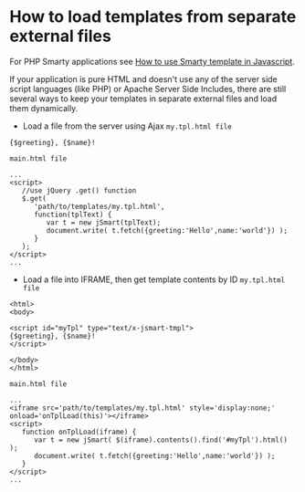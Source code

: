 # How to load templates from separate external files #

For PHP Smarty applications see [How to use Smarty template in Javascript](Smarty_template_in_javascript.md).

If your application is pure HTML and doesn't use any of the server side script languages (like PHP) or Apache Server Side Includes, there are still several ways to keep your templates in separate external files and load them dynamically.


  * Load a file from the server using Ajax
`my.tpl.html file`
```
{$greeting}, {$name}!
```

`main.html file`
```
...
<script>
   //use jQuery .get() function
   $.get(
      'path/to/templates/my.tpl.html',
      function(tplText) { 
         var t = new jSmart(tplText);
         document.write( t.fetch({greeting:'Hello',name:'world'}) ); 
      }
   );
</script>
...
```



  * Load a file into IFRAME, then get template contents by ID
`my.tpl.html file`
```
<html>
<body>

<script id="myTpl" type="text/x-jsmart-tmpl"> 
{$greeting}, {$name}!
</script>

</body>
</html>
```

`main.html file`
```
...
<iframe src='path/to/templates/my.tpl.html' style='display:none;' onload='onTplLoad(this)'></iframe>
<script>
   function onTplLoad(iframe) {
      var t = new jSmart( $(iframe).contents().find('#myTpl').html() );
      document.write( t.fetch({greeting:'Hello',name:'world'}) );
   }
</script>
...
```